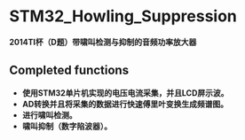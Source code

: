 # STM32_Howling_Suppression
**2014TI杯（D题）带啸叫检测与抑制的音频功率放大器**

## Completed functions

* **使用STM32单片机实现的电压电流采集，并且LCD屏示波。**
* **AD转换并且将采集的数据进行快速傅里叶变换生成频谱图。**
* **进行啸叫检测。**
* **啸叫抑制（数字陷波器）。**
